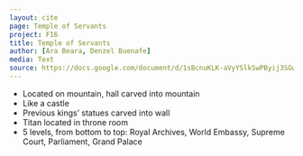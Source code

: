```yaml
---
layout: cite
page: Temple of Servants
project: F16
title: Temple of Servants
author: [Ara Beara, Denzel Buenafe]
media: Text
source: https://docs.google.com/document/d/1sBcnuKLK-aVyYSlkSwPByij3SGw7F01g18UM9hEfDu8/edit?usp=sharing
---
```

- Located on mountain, hall carved into mountain
- Like a castle
- Previous kings’ statues carved into wall
- Titan located in throne room
- 5 levels, from bottom to top: Royal Archives, World Embassy, Supreme Court, Parliament, Grand Palace
